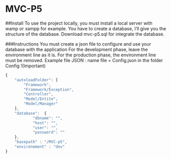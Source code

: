 # MVC-P5

##Install
To use the project locally, you must install a local server with wamp or xampp for example.
You have to create a database, I’ll give you the structure of the database. 
Download mvc-p5.sql for integrate the database.

###Instructions
You must create a json file to configure and use your database with the application
For the development phase, leave the environment line as it is. For the production phase, the environment line must be removed.
Example file JSON : name file = Config.json in the folder Config !(Important)
```javascript
{
	"autoloadFolder": [
		"Framework",
		"Framework/Exception",
		"Controller",
		"Model/Entite",
		"Model/Manager"
	],
	"database":  {
            "dbname": "",
            "host": "",
            "user": "",
            "password": ""
    },
	"basepath" : "/MVC-p5",
	"environement" : "dev"
}
```
